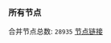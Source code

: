 ### 所有节点
合并节点总数: `28935`
[节点链接](https://github.com/qjlxg/586/raw/refs/heads/master/sub/sub_merge_base64.txt)


